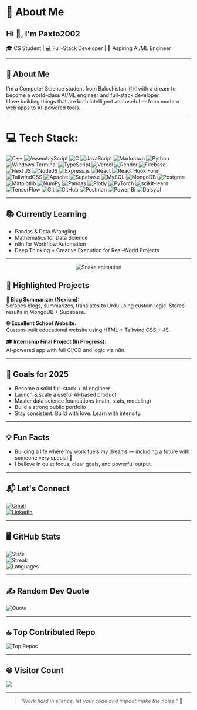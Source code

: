 # 💫 About Me

## Hi 👋, I'm Paxto2002  
🎓 CS Student | 💻 Full-Stack Developer | 🤖 Aspiring AI/ML Engineer

---

## 🎯 About Me

I'm a Computer Science student from Balochistan 🇵🇰 with a dream to become a world-class AI/ML engineer and full-stack developer.  
I love building things that are both intelligent and useful — from modern web apps to AI-powered tools.

---

# 💻 Tech Stack:
![C++](https://img.shields.io/badge/c++-%2300599C.svg?style=for-the-badge&logo=c%2B%2B&logoColor=white) ![AssemblyScript](https://img.shields.io/badge/assembly%20script-%23000000.svg?style=for-the-badge&logo=assemblyscript&logoColor=white) ![C](https://img.shields.io/badge/c-%2300599C.svg?style=for-the-badge&logo=c&logoColor=white) ![JavaScript](https://img.shields.io/badge/javascript-%23323330.svg?style=for-the-badge&logo=javascript&logoColor=%23F7DF1E) ![Markdown](https://img.shields.io/badge/markdown-%23000000.svg?style=for-the-badge&logo=markdown&logoColor=white) ![Python](https://img.shields.io/badge/python-3670A0?style=for-the-badge&logo=python&logoColor=ffdd54) ![Windows Terminal](https://img.shields.io/badge/Windows%20Terminal-%234D4D4D.svg?style=for-the-badge&logo=windows-terminal&logoColor=white) ![TypeScript](https://img.shields.io/badge/typescript-%23007ACC.svg?style=for-the-badge&logo=typescript&logoColor=white) ![Vercel](https://img.shields.io/badge/vercel-%23000000.svg?style=for-the-badge&logo=vercel&logoColor=white) ![Render](https://img.shields.io/badge/Render-%46E3B7.svg?style=for-the-badge&logo=render&logoColor=white) ![Firebase](https://img.shields.io/badge/firebase-%23039BE5.svg?style=for-the-badge&logo=firebase) ![Next JS](https://img.shields.io/badge/Next-black?style=for-the-badge&logo=next.js&logoColor=white) ![NodeJS](https://img.shields.io/badge/node.js-6DA55F?style=for-the-badge&logo=node.js&logoColor=white) ![Express.js](https://img.shields.io/badge/express.js-%23404d59.svg?style=for-the-badge&logo=express&logoColor=%2361DAFB) ![React](https://img.shields.io/badge/react-%2320232a.svg?style=for-the-badge&logo=react&logoColor=%2361DAFB) ![React Hook Form](https://img.shields.io/badge/React%20Hook%20Form-%23EC5990.svg?style=for-the-badge&logo=reacthookform&logoColor=white) ![TailwindCSS](https://img.shields.io/badge/tailwindcss-%2338B2AC.svg?style=for-the-badge&logo=tailwind-css&logoColor=white) ![Apache](https://img.shields.io/badge/apache-%23D42029.svg?style=for-the-badge&logo=apache&logoColor=white) ![Supabase](https://img.shields.io/badge/Supabase-3ECF8E?style=for-the-badge&logo=supabase&logoColor=white) ![MySQL](https://img.shields.io/badge/mysql-4479A1.svg?style=for-the-badge&logo=mysql&logoColor=white) ![MongoDB](https://img.shields.io/badge/MongoDB-%234ea94b.svg?style=for-the-badge&logo=mongodb&logoColor=white) ![Postgres](https://img.shields.io/badge/postgres-%23316192.svg?style=for-the-badge&logo=postgresql&logoColor=white) ![Matplotlib](https://img.shields.io/badge/Matplotlib-%23ffffff.svg?style=for-the-badge&logo=Matplotlib&logoColor=black) ![NumPy](https://img.shields.io/badge/numpy-%23013243.svg?style=for-the-badge&logo=numpy&logoColor=white) ![Pandas](https://img.shields.io/badge/pandas-%23150458.svg?style=for-the-badge&logo=pandas&logoColor=white) ![Plotly](https://img.shields.io/badge/Plotly-%233F4F75.svg?style=for-the-badge&logo=plotly&logoColor=white) ![PyTorch](https://img.shields.io/badge/PyTorch-%23EE4C2C.svg?style=for-the-badge&logo=PyTorch&logoColor=white) ![scikit-learn](https://img.shields.io/badge/scikit--learn-%23F7931E.svg?style=for-the-badge&logo=scikit-learn&logoColor=white) ![TensorFlow](https://img.shields.io/badge/TensorFlow-%23FF6F00.svg?style=for-the-badge&logo=TensorFlow&logoColor=white) ![Git](https://img.shields.io/badge/git-%23F05033.svg?style=for-the-badge&logo=git&logoColor=white) ![GitHub](https://img.shields.io/badge/github-%23121011.svg?style=for-the-badge&logo=github&logoColor=white) ![Postman](https://img.shields.io/badge/Postman-FF6C37?style=for-the-badge&logo=postman&logoColor=white) ![Power Bi](https://img.shields.io/badge/power_bi-F2C811?style=for-the-badge&logo=powerbi&logoColor=black) ![DaisyUI](https://img.shields.io/badge/daisyui-5A0EF8?style=for-the-badge&logo=daisyui&logoColor=white)

---

## 📚 Currently Learning

- Pandas & Data Wrangling  
- Mathematics for Data Science  
- n8n for Workflow Automation  
- Deep Thinking + Creative Execution for Real-World Projects

---

<!-- Snake Game Repo View -->

<div align="center">
  <img src="https://profile-readme-generator.com/assets/snake.svg" alt="Snake animation" />
</div>

## 💼 Highlighted Projects

**🔗 Blog Summarizer (Nexium):**  
Scrapes blogs, summarizes, translates to Urdu using custom logic. Stores results in MongoDB + Supabase.

**🌐 Excellent School Website:**  
Custom-built educational website using HTML + Tailwind CSS + JS.

**🎓 Internship Final Project (In Progress):**  
AI-powered app with full CI/CD and logic via n8n.

---

## 🎯 Goals for 2025

- Become a solid full-stack + AI engineer  
- Launch & scale a useful AI-based product  
- Master data science foundations (math, stats, modeling)  
- Build a strong public portfolio  
- Stay consistent. Build with love. Learn with intensity.

---

## 💡 Fun Facts

- Building a life where my work fuels my dreams — including a future with someone very special 💍  
- I believe in quiet focus, clear goals, and powerful output.

---

## 📬 Let's Connect

[![Gmail](https://img.shields.io/badge/Gmail-hafizwaseemahmed2002@gmail.com-red?style=for-the-badge&logo=gmail&logoColor=white)](mailto:hafizwaseemahmed2002@gmail.com)  
[![LinkedIn](https://img.shields.io/badge/LinkedIn-Visit%20Profile-blue?style=for-the-badge&logo=linkedin&logoColor=white)](https://linkedin.com/in/hafiz-waseem-ahmed-50a4b2347)



---

## 🖥 GitHub Stats

![Stats](https://github-readme-stats.vercel.app/api?username=Paxto2002&theme=bear&hide_border=false&include_all_commits=true&count_private=true)  
![Streak](https://nirzak-streak-stats.vercel.app/?user=Paxto2002&theme=bear&hide_border=false)  
![Languages](https://github-readme-stats.vercel.app/api/top-langs/?username=Paxto2002&theme=bear&hide_border=false&include_all_commits=true&count_private=true&layout=compact)

---

## ✍️ Random Dev Quote

![Quote](https://quotes-github-readme.vercel.app/api?type=vertical&theme=radical)

---

## 🔝 Top Contributed Repo

![Top Repos](https://github-contributor-stats.vercel.app/api?username=Paxto2002&limit=5&theme=monokai&combine_all_yearly_contributions=true)

---

## 🌐 Visitor Count

[![](https://visitcount.itsvg.in/api?id=Paxto2002&icon=0&color=8)](https://visitcount.itsvg.in)

---

> _"Work hard in silence, let your code and impact make the noise."_ 🚀

<!-- Proudly created with GPRM ( https://gprm.itsvg.in ) -->
